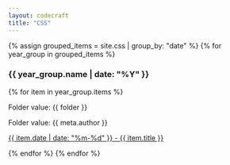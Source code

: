 ```yaml
---
layout: codecraft
title: "CSS"
---
```


{% assign grouped_items = site.css | group_by: "date" %}
{% for year_group in grouped_items %}
<h3>{{ year_group.name | date: "%Y" }}</h3>
{% for item in year_group.items %}
<p>Folder value: {{ folder }}</p>
<p>Folder value: {{ meta.author }}</p>

<p><a href="{{ folder }}{{ item.url }}">{{ item.date | date: "%m-%d" }} - {{ item.title }}</a></p>
{% endfor %}
{% endfor %}
